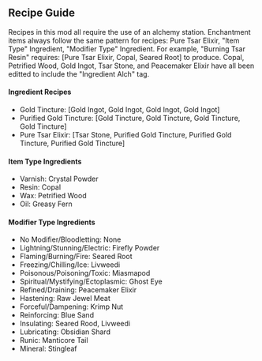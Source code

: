 ## Recipe Guide
Recipes in this mod all require the use of an alchemy station. Enchantment items always follow the same pattern for recipes: Pure Tsar Elixir, "Item Type" Ingredient, "Modifier Type" Ingredient. For example, "Burning Tsar Resin" requires: [Pure Tsar Elixir, Copal, Seared Root] to produce. Copal, Petrified Wood, Gold Ingot, Tsar Stone, and Peacemaker Elixir have all been editted to include the "Ingredient Alch" tag.


#### Ingredient Recipes
- Gold Tincture: [Gold Ingot, Gold Ingot, Gold Ingot, Gold Ingot]
- Purified Gold Tincture: [Gold Tincture, Gold Tincture, Gold Tincture, Gold Tincture]
- Pure Tsar Elixir: [Tsar Stone, Purified Gold Tincture, Purified Gold Tincture, Purified Gold Tincture]

#### Item Type Ingredients
- Varnish: Crystal Powder
- Resin: Copal
- Wax: Petrified Wood
- Oil: Greasy Fern

#### Modifier Type Ingredients
- No Modifier/Bloodletting: None
- Lightning/Stunning/Electric: Firefly Powder
- Flaming/Burning/Fire: Seared Root
- Freezing/Chilling/Ice: Livweedi
- Poisonous/Poisoning/Toxic: Miasmapod
- Spiritual/Mystifying/Ectoplasmic: Ghost Eye
- Refined/Draining: Peacemaker Elixir
- Hastening: Raw Jewel Meat
- Forceful/Dampening: Krimp Nut
- Reinforcing: Blue Sand
- Insulating: Seared Rood, Livweedi
- Lubricating: Obsidian Shard
- Runic: Manticore Tail
- Mineral: Stingleaf
